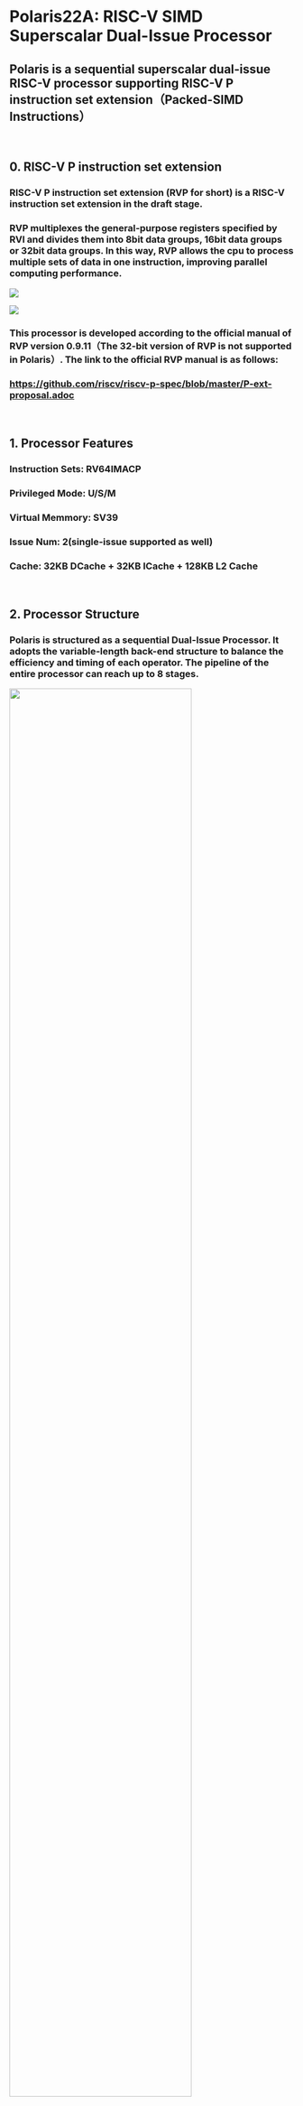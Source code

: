 # Polaris22A: RISC-V SIMD Superscalar Dual-Issue Processor
## Polaris is a sequential superscalar dual-issue RISC-V processor supporting RISC-V P instruction set extension（Packed-SIMD Instructions）

<br/>

## 0. RISC-V P instruction set extension
### RISC-V P instruction set extension (RVP for short) is a RISC-V instruction set extension in the draft stage. 
### RVP multiplexes the general-purpose registers specified by RVI and divides them into 8bit data groups, 16bit data groups or 32bit data groups. In this way, RVP allows the cpu to process multiple sets of data in one instruction, improving parallel computing performance.
![](./doc/add.drawio.png)

![](./doc/add16.png)
### This processor is developed according to the official manual of RVP version 0.9.11（The 32-bit version of RVP is not supported in Polaris）. The link to the official RVP manual is as follows:
### https://github.com/riscv/riscv-p-spec/blob/master/P-ext-proposal.adoc

<br/>

## 1. Processor Features
### Instruction Sets: RV64IMACP
### Privileged Mode: U/S/M
### Virtual Memmory: SV39
### Issue Num: 2(single-issue supported as well)
### Cache: 32KB DCache + 32KB ICache + 128KB L2 Cache
<br/>

## 2. Processor Structure
### Polaris is structured as a sequential Dual-Issue Processor. It adopts the variable-length back-end structure to balance the efficiency and timing of each operator. The pipeline of the entire processor can reach up to 8 stages.
<img src=./doc/Polaris.png width="80%">
<br/><br/>

### The backend consists of multiple operators, including two ALUs, an MDU, a BRU (optional), a CSRU, an LSU, and a PEXTU (optional and configurable) 
### Issue stage submits up to 2 instructions to exu per cycle. The number of instructions running in parallel within an exu is not limited by the number of issues.
<img src=./doc/EXU.png width="80%">

<br/><br/>

### Polaris supports RVP through a SIMD sub-component with a configurable number of issues. This component contains two-stage pipelines: Issue stage and Operation stage. The Issue stage integrates RVP decoding uint and pre-computation uint, which is responsible for sending instructions to the Operation stage. The Operation stage continues to operate on the preprocessed data and submits the final result.
<img src=./doc/PEXT.png width="50%">

<br/><br/>

## 3. Simulation and FPGA Implement
### Polaris supports simulation through verilator or verification on fpga platforms.
### To generate a emulator to simulate Polaris, one should follow the instructions of [Nutshell](https://github.com/OSCPU/NutShell) where the README descripes detailed dependencies and operations how to use provided image or other images.
- ### you can use the following command to compile the emulator in the directory of this repository,The emulator(emu) will be generated in the "build" directory
- ```
    make emu EMU_TRACE=1 EMU_CXX_EXTRA_FLAGS="-DFIRST_INST_ADDRESS=0x80000000" WITH_CHISELDB=01
  ```
- ### After getting the emulator, you can run your programme image with following command:
- ```
    ./build/emu -b 0 -e 0 -i ./ready-to-run/microbench.bin --no-diff
  ```
- ### To obtain more parameters and usage of EMU, use the following command:
- ```
    ./build/emu -help
  ```
- ### If you want to compile the RVP program for simulation and fpga, you need to use a special compilation platform: [Nexus-AM](https://github.com/ByeBeihai/nexus-am)
### Polaris has implemented the [fpga verification environment](https://github.com/ssdfghhhhhhh/NutShell_U250) on the U250 accelerator card. It can lauch linux with image: linuxshell.bin (in directory :ready-to-run) on U250.
<img src=./doc/linux.png width="80%">

<br/><br/>

## 4. Configuration of Polaris
### In addition to the configurable items of the NutShell, Polaris also includes the following configurable items: 
- ### independent BRU or BRU integrated in ALU(1 or 0)
- ### the issue-num of PEXTU: (0 or 1 or 2 and RVP is forbidden when num = 0)
- ### the issue-num of backend(1 or 2).
### you can configure them in this file:
```
/src/main/scala/top/Settings.scala
```
```
"Issue_Num" -> 2,
"Polaris_Independent_Bru" -> 1,
"Polaris_SIMDU_WAY_NUM" -> 1
```

## 5. About
### Polaris is an open source RISC-V processor aiming to perform high energy efficiency. In the early stage of design, it was hoped to be the basic computing unit of an open source muulti-core chip.
### The development environment of Polaris relies on the NutShell project, so you can see some codes of NutShell in this project. Specifically, currently the scalar ALU for RVI, the atomic part of the pipeline LSU and the divider still multiplex the uints of the NutShell.
